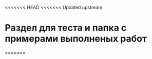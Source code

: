 <<<<<<< HEAD
<<<<<<< Updated upstream
# Раздел для теста и папка с примерами выполненых работ
=======

